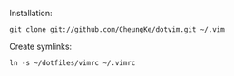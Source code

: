 Installation:

    git clone git://github.com/CheungKe/dotvim.git ~/.vim

Create symlinks:

    ln -s ~/dotfiles/vimrc ~/.vimrc
